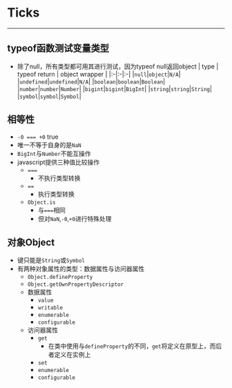 # Ticks
---
## typeof函数测试变量类型
- 除了null，所有类型都可用其进行测试，因为typeof null返回object
| type | typeof return | object wrapper |
|:-|:-|:-|
|`null`|`object`|`N/A`|
|`undefined`|`undefined`|`N/A`|
|`boolean`|`boolean`|`Boolean`|
|`number`|`number`|`Number`|
|`bigint`|`bigint`|`BigInt`|
|`string`|`string`|`String`|
|`symbol`|`symbol`|`Symbol`|

## 相等性
- `-0 === +0` true
- 唯一不等于自身的是`NaN`
- `BigInt`与`Number`不能互操作
- javascript提供三种值比较操作
	- `===`
		- 不执行类型转换
	- `==`
		- 执行类型转换
	- `Object.is`
		- 与`===`相同
		- 但对`NaN`,`-0`,`+0`进行特殊处理

## 对象Object
- 键只能是`String`或`Symbol`
- 有两种对象属性的类型：数据属性与访问器属性
	- `Object.defineProperty`
	- `Object.getOwnPropertyDescriptor`
	- 数据属性
		- `value`
		- `writable`
		- `enumerable`
		- `configurable`
	- 访问器属性
		- `get`
			- 在类中使用与`defineProperty`的不同，`get`将定义在原型上，而后者定义在实例上
		- `set`
		- `enumerable`
		- `configurable`
